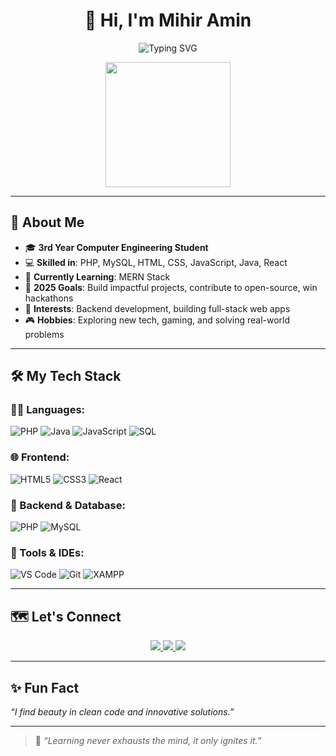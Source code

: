 <h1 align="center">👋 Hi, I'm Mihir Amin</h1>

<p align="center">
  <img src="https://readme-typing-svg.demolab.com?font=Fira+Code&pause=1000&center=true&vCenter=true&width=445&lines=PHP+Developer+%7C+Backend+Enthusiast;Problem+Solver+%7C+Hackathon+Explorer;Loves+Clean+Code+and+Learning+New+Tech" alt="Typing SVG" />
</p>

<p align="center">
  <img src="https://media.giphy.com/media/qgQUggAC3Pfv687qPC/giphy.gif" width="200"/>
</p>

---

## 🌟 About Me

- 🎓 **3rd Year Computer Engineering Student**
- 💻 **Skilled in**: PHP, MySQL, HTML, CSS, JavaScript, Java, React
- 🌱 **Currently Learning**: MERN Stack  
- 🎯 **2025 Goals**: Build impactful projects, contribute to open-source, win hackathons  
- 🧠 **Interests**: Backend development, building full-stack web apps  
- 🎮 **Hobbies**: Exploring new tech, gaming, and solving real-world problems

---

## 🛠️ My Tech Stack

### 👨‍💻 Languages:
![PHP](https://img.shields.io/badge/PHP-%23777BB4.svg?style=for-the-badge&logo=php&logoColor=white)
![Java](https://img.shields.io/badge/Java-%23ED8B00.svg?style=for-the-badge&logo=java&logoColor=white)
![JavaScript](https://img.shields.io/badge/JavaScript-%23F7DF1E.svg?style=for-the-badge&logo=javascript&logoColor=black)
![SQL](https://img.shields.io/badge/SQL-%2307405e.svg?style=for-the-badge&logo=postgresql&logoColor=white)

### 🌐 Frontend:
![HTML5](https://img.shields.io/badge/HTML5-%23E34F26.svg?style=for-the-badge&logo=html5&logoColor=white)
![CSS3](https://img.shields.io/badge/CSS3-%231572B6.svg?style=for-the-badge&logo=css3&logoColor=white)
![React](https://img.shields.io/badge/React-%2361DAFB.svg?style=for-the-badge&logo=react&logoColor=black)

### 🔧 Backend & Database:
![PHP](https://img.shields.io/badge/PHP-%23777BB4.svg?style=for-the-badge&logo=php&logoColor=white)
![MySQL](https://img.shields.io/badge/MySQL-%2300f.svg?style=for-the-badge&logo=mysql&logoColor=white)

### 🧰 Tools & IDEs:
![VS Code](https://img.shields.io/badge/VS%20Code-%23007ACC.svg?style=for-the-badge&logo=visual-studio-code&logoColor=white)
![Git](https://img.shields.io/badge/Git-%23F05033.svg?style=for-the-badge&logo=git&logoColor=white)
![XAMPP](https://img.shields.io/badge/XAMPP-%23FB7A24.svg?style=for-the-badge&logo=xampp&logoColor=white)

---

## 🗺️ Let's Connect

<p align="center">
  <a href="https://www.linkedin.com/in/mihir-amin-49033a2ab/" target="_blank">
    <img src="https://img.shields.io/badge/LinkedIn-%230077B5.svg?style=for-the-badge&logo=linkedin&logoColor=white" />
  </a>
  <a href="mailto:mihirmamin2006@gmail.com">
    <img src="https://img.shields.io/badge/Gmail-D14836?style=for-the-badge&logo=gmail&logoColor=white" />
  </a>
  <a href="https://github.com/MihirAmin2006">
    <img src="https://img.shields.io/badge/GitHub-%23121011.svg?style=for-the-badge&logo=github&logoColor=white" />
  </a>
</p>

---

## ✨ Fun Fact
_“I find beauty in clean code and innovative solutions.”_

---

> 🚀 *“Learning never exhausts the mind, it only ignites it.”*

